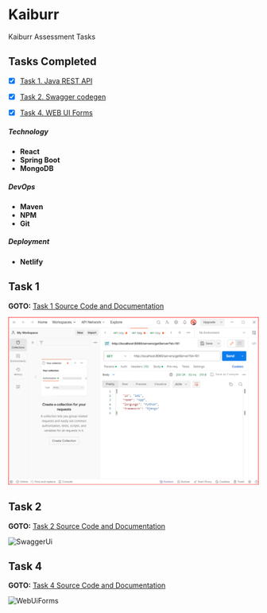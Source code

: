 # Kaiburr

Kaiburr Assessment Tasks


## Tasks Completed

- [x] [Task 1. Java REST API](/Task-1)
- [x] [Task 2. Swagger codegen](/Task-2)
- [x] [Task 4. WEB UI Forms](/Task-4)


##### Technology

- **React**
- **Spring Boot**
- **MongoDB**

##### DevOps
- **Maven**
- **NPM**
- **Git**

##### Deployment
- **Netlify**

## Task 1

**GOTO:**	[Task 1 Source Code and Documentation](/task1)

![GetAllServ](https://github.com/Mrparam07/Kaiburr-Assignment/blob/main/Task-1/Screenshots/getServerByIDTask1.png)

## Task 2

**GOTO:**	[Task 2 Source Code and Documentation](/spring-server-generated)

![SwaggerUi](/screenshots/task2SwaggerDoc.PNG)


## Task 4

**GOTO:**	[Task 4 Source Code and Documentation](/task4)

![WebUiForms](/screenshots/task4WebUIForm.PNG)


